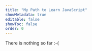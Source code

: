 ```yaml
---
title: "My Path to Learn JavaScript"
showMetadata: true
editable: false
showToc: false
order: 0
---
```


There is nothing so far :-(